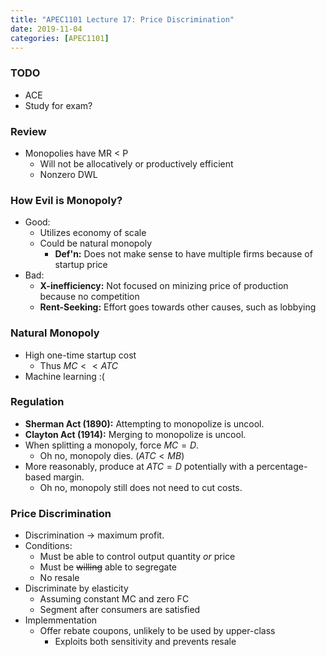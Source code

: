 ```yaml
---
title: "APEC1101 Lecture 17: Price Discrimination"
date: 2019-11-04
categories: [APEC1101]
---
```


### TODO

- ACE
- Study for exam?

### Review

- Monopolies have MR < P
    - Will not be allocatively or productively efficient
    - Nonzero DWL

### How Evil is Monopoly?

- Good:
    - Utilizes economy of scale
    - Could be natural monopoly
        - **Def'n:** Does not make sense to have multiple firms because of startup price
- Bad:
    - **X-inefficiency:** Not focused on minizing price of production because no competition
    - **Rent-Seeking:** Effort goes towards other causes, such as lobbying

### Natural Monopoly

- High one-time startup cost
    - Thus $MC << ATC$
- Machine learning :(

### Regulation

- **Sherman Act (1890):** Attempting to monopolize is uncool.
- **Clayton Act (1914):** Merging to monopolize is uncool.
- When splitting a monopoly, force $MC=D$. 
    - Oh no, monopoly dies. ($ATC < MB$)
- More reasonably, produce at $ATC=D$ potentially with a percentage-based margin.
    - Oh no, monopoly still does not need to cut costs.

### Price Discrimination

- Discrimination &rarr; maximum profit.
- Conditions:
    - Must be able to control output quantity *or* price
    - Must be ~~willing~~ able to segregate
    - No resale
- Discriminate by elasticity
    - Assuming constant MC and zero FC
    - Segment after consumers are satisfied
- Implemmentation
    - Offer rebate coupons, unlikely to be used by upper-class
        - Exploits both sensitivity and prevents resale